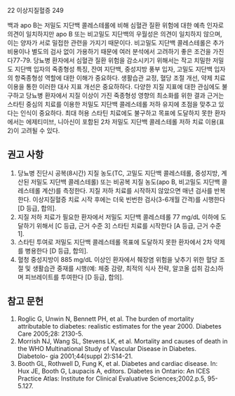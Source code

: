 22 이상지질혈증 249

백과 apo B는 저밀도 지단백 콜레스테롤에 비해 심혈관 질환 위험에 대한 예측 인자로 의견이 일치하지만 apo B 또는 비고밀도 지단백의 우월성은 의견이 일치하지 않으며, 이는 양자가 서로 밀접한 관련을 가지기 때문이다. 비고밀도 지단백 콜레스테롤은 추가 비용이나 별도의 검사 없이 가용하기 때문에 여러 분석에서 고려하기 좋은 조건을 가진다77-79.
당뇨병 환자에서 심혈관 질환 위험을 감소시키기 위해서는 작고 치밀한 저밀도 지단백 입자의 죽종형성 특징, 잔여 지단백, 중성지방 풍부 입자, 고밀도 지단백 입자의 항죽종형성 역할에 대한 이해가 중요하다. 생활습관 교정, 혈당 조절 개선, 약제 치료 이용을 통한 이러한 대사 지표 개선은 중요하하다. 다양한 지질 지표에 대한 관심에도 불구하고 당뇨병 환자에서 지질 이상이 가진 죽종형성 영향의 최소화를 위한 결과 근거는 스타틴 중심의 치료를 이용한 저밀도 지단백 콜레스테롤 저하 유지에 초점을 맞추고 있다는 인식이 중요하다. 최대 허용 스타틴 치료에도 불구하고 목표에 도달하지 못한 환자에서는 에제티미브, 니아신이 포함된 2차 저밀도 지단백 콜레스테롤 저하 치료 이용(표 2)이 고려될 수 있다.

## 권고 사항

1.  당뇨병 진단시 공복(8시간) 지질 농도(TC, 고밀도 지단백 콜레스테롤, 중성지방, 계산된 저밀도 지단백 콜레스테롤) 또는 비공복 지질 농도(apo B, 비고밀도 지단백 콜레스테롤 계산)를 측정한다. 지질 저하 치료를 시작하지 않았으면 매년 검사를 반복한다. 이상지질혈증 치료 시작 후에는 더욱 빈번한 검사(3-6개월 간격)를 시행한다 [D 등급, 합의].
2.  지질 저하 치료가 필요한 환자에서 저밀도 지단백 콜레스테롤 77 mg/dL 이하에 도달하기 위해서 [C 등급, 근거 수준 3] 스타틴 치료를 시작한다 [A 등급, 근거 수준 1].
3.  스타틴 투여로 저밀도 지단백 콜레스테롤 목표에 도달하지 못한 환자에서 2차 약제를 병용한다 [D 등급, 합의].
4.  혈청 중성지방이 885 mg/dL 이상인 환자에서 췌장염 위험을 낮추기 위한 혈당 조절 및 생활습관 중재를 시행(예: 체중 감량, 최적의 식사 전략, 알코올 섭취 감소)하며 피브레이트를 투여한다 [D 등급, 합의].

## 참고 문헌

1.  Roglic G, Unwin N, Bennett PH, et al. The burden of mortality attributable to diabetes: realistic estimates for the year 2000. Diabetes Care 2005;28: 2130-5.
2.  Morrish NJ, Wang SL, Stevens LK, et al. Mortality and causes of death in the WHO Multinational Study of Vascular Disease in Diabetes. Diabetolo- gia 2001;44(suppl 2):S14-21.
3.  Booth GL, Rothwell D, Fung K, et al. Diabetes and cardiac disease. In: Hux JE, Booth G, Laupacis A, editors. Diabetes in Ontario: An ICES Practice Atlas: Institute for Clinical Evaluative Sciences;2002.p.5, 95-5.127.